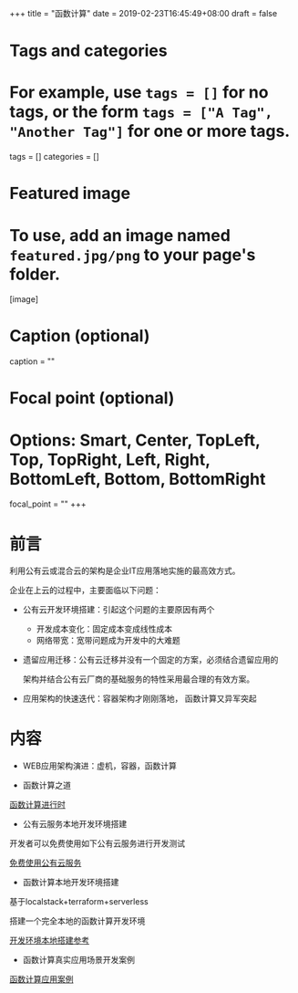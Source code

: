 +++
title = "函数计算"
date = 2019-02-23T16:45:49+08:00
draft = false

# Tags and categories
# For example, use `tags = []` for no tags, or the form `tags = ["A Tag", "Another Tag"]` for one or more tags.
tags = []
categories = []

# Featured image
# To use, add an image named `featured.jpg/png` to your page's folder. 
[image]
  # Caption (optional)
  caption = ""

  # Focal point (optional)
  # Options: Smart, Center, TopLeft, Top, TopRight, Left, Right, BottomLeft, Bottom, BottomRight
  focal_point = ""
+++


# 前言

利用公有云或混合云的架构是企业IT应用落地实施的最高效方式。

企业在上云的过程中，主要面临以下问题：

- 公有云开发环境搭建：引起这个问题的主要原因有两个

  - 开发成本变化：固定成本变成线性成本
  - 网络带宽：宽带问题成为开发中的大难题

- 遗留应用迁移：公有云迁移并没有一个固定的方案，必须结合遗留应用的
  
    架构并结合公有云厂商的基础服务的特性采用最合理的有效方案。

- 应用架构的快速迭代：容器架构才刚刚落地， 函数计算又异军突起
  



# 内容


- WEB应用架构演进：虚机，容器，函数计算

- 函数计算之道

[函数计算进行时](/post/computing-in-function-way/)

- 公有云服务本地开发环境搭建

开发者可以免费使用如下公有云服务进行开发测试

[免费使用公有云服务](/post/use-public-cloud-for-free/)

- 函数计算本地开发环境搭建

基于localstack+terraform+serverless

搭建一个完全本地的函数计算开发环境

[开发环境本地搭建参考](/tags/serverless/)

- 函数计算真实应用场景开发案例

[函数计算应用案例](/tags/serverless/)